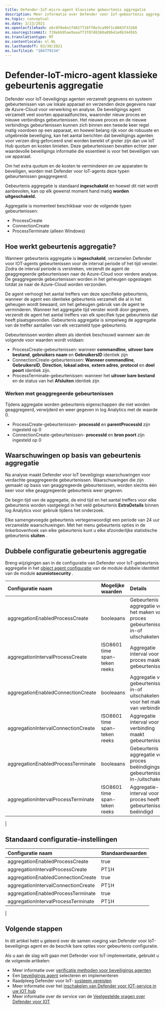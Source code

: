 ```yaml
---
title: Defender-IoT-micro-agent klassieke gebeurtenis aggregatie
description: Meer informatie over Defender voor IoT-gebeurtenis aggregatie.
ms.topic: conceptual
ms.date: 3/23/2021
ms.openlocfilehash: e6c0f0e6e1f4027716ff8e3ca99f1c8803f33260
ms.sourcegitcommit: f28ebb95ae9aaaff3f87d8388a09b41e0b3445b5
ms.translationtype: MT
ms.contentlocale: nl-NL
ms.lasthandoff: 03/30/2021
ms.locfileid: "104779134"
---
```

# <a name="defender-iot-micro-agent-classic-event-aggregation"></a>Defender-IoT-micro-agent klassieke gebeurtenis aggregatie

Defender voor IoT-beveiligings agenten verzamelt gegevens en systeem gebeurtenissen van uw lokale apparaat en verzenden deze gegevens naar de Azure-Cloud voor verwerking en analyse. De beveiligings agent verzamelt veel soorten apparaatfuncties, waaronder nieuw proces en nieuwe verbindings gebeurtenissen. Het nieuwe proces en de nieuwe verbindings gebeurtenissen kunnen zich binnen een tweede keer regel matig voordoen op een apparaat, en hoewel belang rijk voor de robuuste en uitgebreide beveiliging, kan het aantal berichten dat beveiligings agenten voor verzen ding geforceerd snel worden bereikt of groter zijn dan uw IoT Hub quotum en kosten limieten. Deze gebeurtenissen bevatten echter zeer waardevolle beveiligings informatie die essentieel is voor het beveiligen van uw apparaat.

Om het extra quotum en de kosten te verminderen en uw apparaten te beveiligen, worden met Defender voor IoT-agents deze typen gebeurtenissen geaggregeerd.

Gebeurtenis aggregatie is standaard **ingeschakeld** en hoewel dit niet wordt aanbevolen, kan op elk gewenst moment hand matig **worden uitgeschakeld.**

Aggregatie is momenteel beschikbaar voor de volgende typen gebeurtenissen:

* ProcessCreate
* ConnectionCreate
* ProcessTerminate (alleen Windows)

## <a name="how-does-event-aggregation-work"></a>Hoe werkt gebeurtenis aggregatie?

Wanneer gebeurtenis aggregatie is **ingeschakeld**, verzamelen Defender voor IOT-agents gebeurtenissen voor de interval periode of het tijd venster.
Zodra de interval periode is verstreken, verzendt de agent de geaggregeerde gebeurtenissen naar de Azure-Cloud voor verdere analyse.
De geaggregeerde gebeurtenissen worden in het geheugen opgeslagen totdat ze naar de Azure-Cloud worden verzonden.

De agent verhoogt het aantal treffers van deze specifieke gebeurtenis, wanneer de agent een identieke gebeurtenis verzamelt die al in het geheugen wordt bewaard, om het geheugen gebruik van de agent te verminderen. Wanneer het aggregatie tijd venster wordt door gegeven, verzendt de agent het aantal treffers van elk specifiek type gebeurtenis dat heeft plaatsgevonden. Gebeurtenis aggregatie is simpelweg de aggregatie van de treffer aantallen van elk verzameld type gebeurtenis.

Gebeurtenissen worden alleen als identiek beschouwd wanneer aan de volgende voor waarden wordt voldaan:

* ProcessCreate-gebeurtenissen: wanneer **commandline**, **uitvoer bare bestand**, **gebruikers naam** en **GebruikersID** identiek zijn
* ConnectionCreate-gebeurtenissen: **Wanneer commandline**, **GebruikersID**, **Direction**, **lokaal adres**, **extern adres**, **protocol** en **doel poort** identiek zijn.
* ProcessTerminate-gebeurtenissen: wanneer het **uitvoer bare bestand** en de status van het **Afsluiten** identiek zijn

### <a name="working-with-aggregated-events"></a>Werken met geaggregeerde gebeurtenissen

Tijdens aggregatie worden gebeurtenis eigenschappen die niet worden geaggregeerd, verwijderd en weer gegeven in log Analytics met de waarde 0.

* ProcessCreate-gebeurtenissen- **processId** en **parentProcessId** zijn ingesteld op 0
* ConnectionCreate-gebeurtenissen- **processId** en **bron poort** zijn ingesteld op 0

## <a name="event-aggregation-based-alerts"></a>Waarschuwingen op basis van gebeurtenis aggregatie

Na analyse maakt Defender voor IoT beveiligings waarschuwingen voor verdachte geaggregeerde gebeurtenissen. Waarschuwingen die zijn gemaakt op basis van geaggregeerde gebeurtenissen, worden slechts één keer voor elke geaggregeerde gebeurtenis weer gegeven.

De begin tijd van de aggregatie, de eind tijd en het aantal treffers voor elke gebeurtenis worden vastgelegd in het veld gebeurtenis **ExtraDetails** binnen log Analytics voor gebruik tijdens het onderzoek.

Elke samengevoegde gebeurtenis vertegenwoordigt een periode van 24 uur verzamelde waarschuwingen. Met het menu gebeurtenis opties in de linkerbovenhoek van elke gebeurtenis kunt u elke afzonderlijke statistische gebeurtenis **sluiten** .

## <a name="event-aggregation-twin-configuration"></a>Dubbele configuratie gebeurtenis aggregatie

Breng wijzigingen aan in de configuratie van Defender voor IoT-gebeurtenis aggregatie in het [object agent configuratie](how-to-agent-configuration.md) van de module dubbele identiteit van de module **azureiotsecurity** .

| Configuratie naam | Mogelijke waarden | Details | Opmerkingen |
|:-----------|:---------------|:--------|:--------|
| aggregationEnabledProcessCreate | booleaans | Gebeurtenis aggregatie voor het maken van proces gebeurtenissen in-of uitschakelen |
| aggregationIntervalProcessCreate | ISO8601 time span-teken reeks | Aggregatie interval voor het proces maakt gebeurtenissen |
| aggregationEnabledConnectionCreate | booleaans| Aggregatie van gebeurtenissen in-of uitschakelen voor het maken van verbinding |
| aggregationIntervalConnectionCreate | ISO8601 time span-teken reeks | Aggregatie interval voor verbinding maakt gebeurtenissen |
| aggregationEnabledProcessTerminate | booleaans | Gebeurtenis aggregatie voor proces beëindigings gebeurtenissen in-/uitschakelen | Alleen in Windows|
| aggregationIntervalProcessTerminate | ISO8601 time span-teken reeks | Aggregatie-interval voor het proces heeft gebeurtenissen beëindigd | Alleen in Windows|
|

## <a name="default-configurations-settings"></a>Standaard configuratie-instellingen

| Configuratie naam | Standaardwaarden |
|:-----------|:---------------|
| aggregationEnabledProcessCreate | true |
| aggregationIntervalProcessCreate | PT1H|
| aggregationEnabledConnectionCreate | true |
| aggregationIntervalConnectionCreate | PT1H|
| aggregationEnabledProcessTerminate | true |
| aggregationIntervalProcessTerminate | PT1H|
|

## <a name="next-steps"></a>Volgende stappen

In dit artikel hebt u geleerd over de samen voeging van Defender voor IoT-beveiligings agent en de beschik bare opties voor gebeurtenis configuratie.

Als u aan de slag wilt gaan met Defender voor IoT-implementatie, gebruikt u de volgende artikelen:

- Meer informatie over [verificatie methoden voor beveiligings agenten](concept-security-agent-authentication-methods.md)
- Een [beveiligings agent](how-to-deploy-agent.md) selecteren en implementeren
- Raadpleeg Defender voor IoT- [systeem vereisten](quickstart-system-prerequisites.md)
- Meer informatie over het [inschakelen van Defender voor IOT-service in uw IOT hub](quickstart-onboard-iot-hub.md)
- Meer informatie over de service van de [Veelgestelde vragen over Defender voor IOT](resources-frequently-asked-questions.md)
